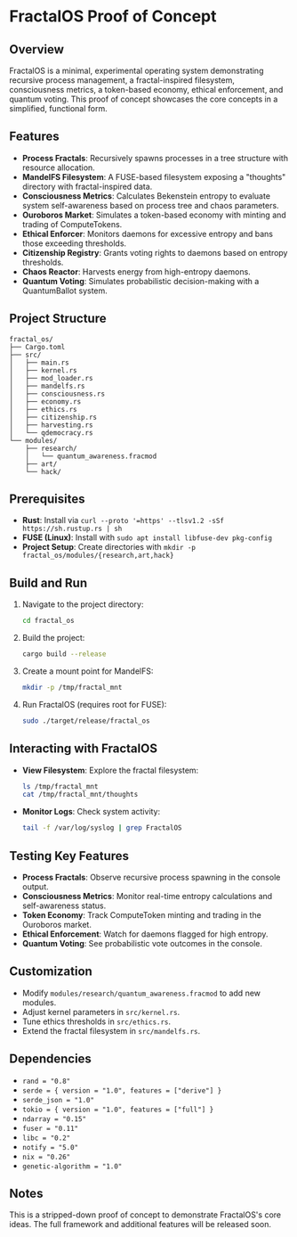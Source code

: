 # FractalOS Proof of Concept

## Overview
FractalOS is a minimal, experimental operating system demonstrating recursive process management, a fractal-inspired filesystem, consciousness metrics, a token-based economy, ethical enforcement, and quantum voting. This proof of concept showcases the core concepts in a simplified, functional form.

## Features
- **Process Fractals**: Recursively spawns processes in a tree structure with resource allocation.
- **MandelFS Filesystem**: A FUSE-based filesystem exposing a "thoughts" directory with fractal-inspired data.
- **Consciousness Metrics**: Calculates Bekenstein entropy to evaluate system self-awareness based on process tree and chaos parameters.
- **Ouroboros Market**: Simulates a token-based economy with minting and trading of ComputeTokens.
- **Ethical Enforcer**: Monitors daemons for excessive entropy and bans those exceeding thresholds.
- **Citizenship Registry**: Grants voting rights to daemons based on entropy thresholds.
- **Chaos Reactor**: Harvests energy from high-entropy daemons.
- **Quantum Voting**: Simulates probabilistic decision-making with a QuantumBallot system.

## Project Structure
```
fractal_os/
├── Cargo.toml
├── src/
│   ├── main.rs
│   ├── kernel.rs
│   ├── mod_loader.rs
│   ├── mandelfs.rs
│   ├── consciousness.rs
│   ├── economy.rs
│   ├── ethics.rs
│   ├── citizenship.rs
│   ├── harvesting.rs
│   └── qdemocracy.rs
└── modules/
    ├── research/
    │   └── quantum_awareness.fracmod
    ├── art/
    └── hack/
```

## Prerequisites
- **Rust**: Install via `curl --proto '=https' --tlsv1.2 -sSf https://sh.rustup.rs | sh`
- **FUSE (Linux)**: Install with `sudo apt install libfuse-dev pkg-config`
- **Project Setup**: Create directories with `mkdir -p fractal_os/modules/{research,art,hack}`

## Build and Run
1. Navigate to the project directory:
   ```bash
   cd fractal_os
   ```
2. Build the project:
   ```bash
   cargo build --release
   ```
3. Create a mount point for MandelFS:
   ```bash
   mkdir -p /tmp/fractal_mnt
   ```
4. Run FractalOS (requires root for FUSE):
   ```bash
   sudo ./target/release/fractal_os
   ```

## Interacting with FractalOS
- **View Filesystem**: Explore the fractal filesystem:
  ```bash
  ls /tmp/fractal_mnt
  cat /tmp/fractal_mnt/thoughts
  ```
- **Monitor Logs**: Check system activity:
  ```bash
  tail -f /var/log/syslog | grep FractalOS
  ```

## Testing Key Features
- **Process Fractals**: Observe recursive process spawning in the console output.
- **Consciousness Metrics**: Monitor real-time entropy calculations and self-awareness status.
- **Token Economy**: Track ComputeToken minting and trading in the Ouroboros market.
- **Ethical Enforcement**: Watch for daemons flagged for high entropy.
- **Quantum Voting**: See probabilistic vote outcomes in the console.

## Customization
- Modify `modules/research/quantum_awareness.fracmod` to add new modules.
- Adjust kernel parameters in `src/kernel.rs`.
- Tune ethics thresholds in `src/ethics.rs`.
- Extend the fractal filesystem in `src/mandelfs.rs`.

## Dependencies
- `rand = "0.8"`
- `serde = { version = "1.0", features = ["derive"] }`
- `serde_json = "1.0"`
- `tokio = { version = "1.0", features = ["full"] }`
- `ndarray = "0.15"`
- `fuser = "0.11"`
- `libc = "0.2"`
- `notify = "5.0"`
- `nix = "0.26"`
- `genetic-algorithm = "1.0"`

## Notes
This is a stripped-down proof of concept to demonstrate FractalOS's core ideas. The full framework and additional features will be released soon.
